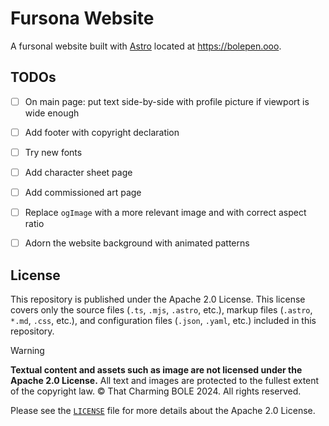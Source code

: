 # Fursona Website 

A fursonal website built with [Astro](https://astro.build) located at https://bolepen.ooo.


## TODOs

- [ ] On main page: put text side-by-side with profile picture if viewport is wide enough
- [ ] Add footer with copyright declaration
- [ ] Try new fonts
- [ ] Add character sheet page
- [ ] Add commissioned art page
- [ ] Replace `ogImage` with a more relevant image and with correct aspect ratio
- [ ] Adorn the website background with animated patterns


## License

This repository is published under the Apache 2.0 License.
This license covers only the source files (`.ts`, `.mjs`, `.astro`, etc.),
markup files (`.astro`, `*.md`, `.css`, etc.),
and configuration files (`.json`, `.yaml`, etc.) included in this repository.

> [!WARNING]  
> **Textual content and assets such as image are not licensed under the Apache 2.0 License.**
> All text and images are protected to the fullest extent of the copyright law. &copy;
> That Charming BOLE 2024. All rights reserved.

Please see the [`LICENSE`](LICENSE) file for more details about the Apache 2.0 License.
